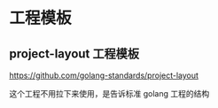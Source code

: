 # 工程模板

## project-layout 工程模板

https://github.com/golang-standards/project-layout

这个工程不用拉下来使用，是告诉标准 golang 工程的结构

